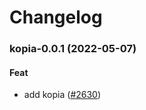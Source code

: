 # Changelog<br>


<a name="kopia-0.0.1"></a>
### kopia-0.0.1 (2022-05-07)

#### Feat

* add kopia ([#2630](https://github.com/truecharts/apps/issues/2630))

